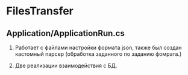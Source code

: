 # FilesTransfer

## Application/ApplicationRun.cs 

1) Работает с файлами настройки формата json, также был создан кастомный парсер (обработка заданного по заданию фомрата.)

2) Две реализации взаимодействия с БД.